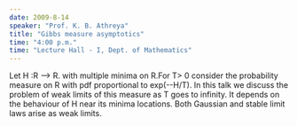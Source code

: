 ```yaml
---
date: 2009-8-14
speaker: "Prof. K. B. Athreya"
title: "Gibbs measure asymptotics"
time: "4:00 p.m." 
time: "Lecture Hall - I, Dept. of Mathematics"
---
```

Let H :R --> R. with multiple minima on R.For T> 0 consider the probability measure on R with pdf proportional to exp(--H/T). In this talk we discuss the problem of weak limits of this measure as T goes to infinity. It depends on the behaviour of H near its minima locations. Both Gaussian and stable limit laws arise as weak limits.
